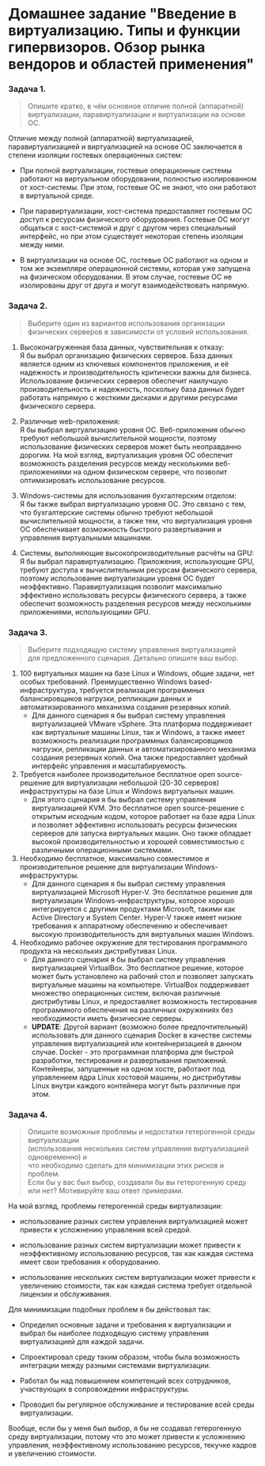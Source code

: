 # Домашнее задание "Введение в виртуализацию. Типы и функции гипервизоров. Обзор рынка вендоров и областей применения"

### Задача 1.
> Опишите кратко, в чём основное отличие полной (аппаратной)  
виртуализации, паравиртуализации и виртуализации на основе ОС.

Отличие между полной (аппаратной) виртуализацией, паравиртуализацией и виртуализацией на основе ОС заключается в степени изоляции гостевых операционных систем:

* При полной виртуализации, гостевые операционные системы работают на виртуальном оборудовании, полностью изолированном от хост-системы. При этом, гостевые ОС не знают, что они работают в виртуальной среде.

* При паравиртуализации, хост-система предоставляет гостевым ОС доступ к ресурсам физического оборудования. Гостевые ОС могут общаться с хост-системой и друг с другом через специальный интерфейс, но при этом существует некоторая степень изоляции между ними.

* В виртуализации на основе ОС, гостевые ОС работают на одном и том же экземпляре операционной системы, которая уже запущена на физическом оборудовании. В этом случае, гостевые ОС не изолированы друг от друга и могут взаимодействовать напрямую.

### Задача 2.
> Выберите один из вариантов использования организации  
физических серверов в зависимости от условий использования.

1. Высоконагруженная база данных, чувствительная к отказу:  
Я бы выбрал организацию физических серверов. База данных является одним из ключевых компонентов приложения, и её надежность и производительность критически важны для бизнеса. Использование физических серверов обеспечит наилучшую производительность и надежность, поскольку база данных будет работать напрямую с жесткими дисками и другими ресурсами физического сервера.

2. Различные web-приложения:  
Я бы выбрал виртуализацию уровня ОС. Веб-приложения обычно требуют небольшой вычислительной мощности, поэтому использование физических серверов может быть неоправданно дорогим. На мой взгляд, виртуализация уровня ОС обеспечит возможность разделения ресурсов между несколькими веб-приложениями на одном физическом сервере, что позволит оптимизировать использование ресурсов.

3. Windows-системы для использования бухгалтерским отделом:  
Я бы также выбрал виртуализацию уровня ОС. Это связано с тем, что бухгалтерские системы обычно требуют небольшой вычислительной мощности, а также тем, что виртуализация уровня ОС обеспечивает возможность быстрого развертывания и управления виртуальными машинами.

4. Системы, выполняющие высокопроизводительные расчёты на GPU:  
Я бы выбрал паравиртуализацию. Приложения, использующие GPU, требуют доступа к вычислительным ресурсам физического сервера, поэтому использование виртуализации уровня ОС будет неэффективно. Паравиртуализация позволит максимально эффективно использовать ресурсы физического сервера, а также обеспечит возможность разделения ресурсов между несколькими приложениями, использующими GPU. 

### Задача 3.
> Выберите подходящую систему управления виртуализацией  
для предложенного сценария. Детально опишите ваш выбор.
 
1. 100 виртуальных машин на базе Linux и Windows, общие задачи, нет особых требований. Преимущественно Windows based-инфраструктура, требуется реализация программных балансировщиков нагрузки, репликации данных и автоматизированного механизма создания резервных копий.  
   * Для данного сценария я бы выбрал систему управления виртуализацией VMware vSphere. Эта платформа поддерживает как виртуальные машины Linux, так и Windows, а также имеет возможность реализации программных балансировщиков нагрузки, репликации данных и автоматизированного механизма создания резервных копий. Она также предоставляет удобный интерфейс управления и масштабируемость.
2. Требуется наиболее производительное бесплатное open source-решение для виртуализации небольшой (20-30 серверов) инфраструктуры на базе Linux и Windows виртуальных машин.
   * Для этого сценария я бы выбрал систему управления виртуализацией KVM. Это бесплатное open source-решение с открытым исходным кодом, которое работает на базе ядра Linux и позволяет эффективно использовать ресурсы физических серверов для запуска виртуальных машин. Оно также обладает высокой производительностью и хорошей совместимостью с различными операционными системами.
3. Необходимо бесплатное, максимально совместимое и производительное решение для виртуализации Windows-инфраструктуры.
   * Для данного сценария я бы выбрал систему управления виртуализацией Microsoft Hyper-V. Это бесплатное решение для виртуализации Windows-инфраструктуры, которое хорошо интегрируется с другими продуктами Microsoft, такими как Active Directory и System Center. Hyper-V также имеет низкие требования к аппаратному обеспечению и обеспечивает высокую производительность для виртуальных машин Windows.
4. Необходимо рабочее окружение для тестирования программного продукта на нескольких дистрибутивах Linux.
   * Для данного сценария я бы выбрал систему управления виртуализацией VirtualBox. Это бесплатное решение, которое может быть установлено на рабочий стол и позволяет запускать виртуальные машины на компьютере. VirtualBox поддерживает множество операционных систем, включая различные дистрибутивы Linux, и предоставляет возможность тестирования программного обеспечения на различных окружениях без необходимости иметь физические серверы.
   * **UPDATE**: Другой вариант (возможно более предпочтительный) использовать для данного сценария Docker в качестве системы управления виртуализацией или контейнеризацией в данном случае. Docker -  это программная платформа для быстрой разработки, тестирования и развертывания приложений. Контейнеры, запущенные на одном хосте, работают под управлением ядра Linux хостовой машины, но дистрибутивы Linux внутри каждого контейнера могут быть различные при этом.  

### Задача 4.
> Опишите возможные проблемы и недостатки гетерогенной среды виртуализации  
(использования нескольких систем управления виртуализацией одновременно) и  
что необходимо сделать для минимизации этих рисков и проблем.  
Если бы у вас был выбор, создавали бы вы гетерогенную среду или нет? Мотивируйте ваш ответ примерами.

На мой взгляд, проблемы гетерогенной среды виртуализации:

* использование разных систем управления виртуализацией может привести к усложнению управления всей средой.

* использование разных систем виртуализации может привести к неэффективному использованию ресурсов, так как каждая система имеет свои требования к оборудованию.

* использование нескольких систем виртуализации может привести к увеличению стоимости, так как каждая система требует отдельной лицензии и обслуживания.

Для минимизации подобных проблем я бы действовал так:

* Определил основные задачи и требования к виртуализации и выбрал бы наиболее подходящую систему управления виртуализацией для каждой задачи.

* Спроектировал среду таким образом, чтобы была возможность интеграции между разными системами виртуализации.

* Работал бы над повышением компетенций всех сотрудников, участвующих в сопровождении инфраструктуры.

* Проводил бы регулярное обслуживание и тестирование всей среды виртуализации.

Вообще, если бы у меня был выбор, я бы не создавал гетерогенную среду виртуализации, потому что это может привести к усложнению управления, неэффективному использованию ресурсов, текучке кадров и увеличению стоимости. 

